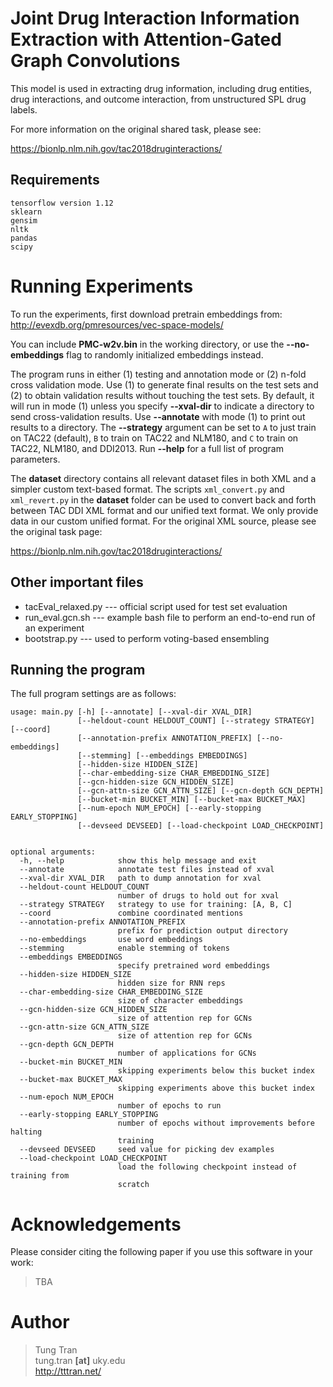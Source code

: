 # Joint Drug Interaction Information Extraction with Attention-Gated Graph Convolutions

This model is used in extracting drug information, including drug entities, drug interactions, and outcome interaction, from unstructured SPL drug labels.

For more information on the original shared task, please see:

https://bionlp.nlm.nih.gov/tac2018druginteractions/

## Requirements

~~~
tensorflow version 1.12
sklearn
gensim
nltk
pandas
scipy
~~~

# Running Experiments

To run the experiments, first download pretrain embeddings from: 
http://evexdb.org/pmresources/vec-space-models/

You can include **PMC-w2v.bin** in the working directory, or use the **--no-embeddings** flag to randomly initialized embeddings instead.

The program runs in either (1) testing and annotation mode or (2) n-fold cross validation mode. Use (1) to generate final results on the test sets and (2) to 
obtain validation results without touching the test sets. By default, it will run in mode (1) unless you specify **--xval-dir** to indicate a directory to send 
cross-validation results. Use **--annotate** with mode (1) to print out results to a directory. The **--strategy** argument can be set to `A` to just train on TAC22 (default), `B` to train on TAC22 and NLM180, and `C` to train on TAC22, NLM180, and DDI2013. Run **--help** for a full list of program parameters.

The **dataset** directory contains all relevant dataset files in both XML and a simpler custom text-based format. The scripts `xml_convert.py` and `xml_revert.py` in the **dataset** folder can be used to convert back and forth between TAC DDI XML format and our unified text format. We only provide data in our custom unified format. For the original XML source, please see the original task page:

https://bionlp.nlm.nih.gov/tac2018druginteractions/

## Other important files

* tacEval_relaxed.py --- official script used for test set evaluation
* run_eval.gcn.sh --- example bash file to perform an end-to-end run of an experiment
* bootstrap.py --- used to perform voting-based ensembling

## Running the program

The full program settings are as follows:

```
usage: main.py [-h] [--annotate] [--xval-dir XVAL_DIR]
               [--heldout-count HELDOUT_COUNT] [--strategy STRATEGY] [--coord]
               [--annotation-prefix ANNOTATION_PREFIX] [--no-embeddings]
               [--stemming] [--embeddings EMBEDDINGS]
               [--hidden-size HIDDEN_SIZE]
               [--char-embedding-size CHAR_EMBEDDING_SIZE]
               [--gcn-hidden-size GCN_HIDDEN_SIZE]
               [--gcn-attn-size GCN_ATTN_SIZE] [--gcn-depth GCN_DEPTH]
               [--bucket-min BUCKET_MIN] [--bucket-max BUCKET_MAX]
               [--num-epoch NUM_EPOCH] [--early-stopping EARLY_STOPPING]
               [--devseed DEVSEED] [--load-checkpoint LOAD_CHECKPOINT]


optional arguments:
  -h, --help            show this help message and exit
  --annotate            annotate test files instead of xval
  --xval-dir XVAL_DIR   path to dump annotation for xval
  --heldout-count HELDOUT_COUNT
                        number of drugs to hold out for xval
  --strategy STRATEGY   strategy to use for training: [A, B, C]
  --coord               combine coordinated mentions
  --annotation-prefix ANNOTATION_PREFIX
                        prefix for prediction output directory
  --no-embeddings       use word embeddings
  --stemming            enable stemming of tokens
  --embeddings EMBEDDINGS
                        specify pretrained word embeddings
  --hidden-size HIDDEN_SIZE
                        hidden size for RNN reps
  --char-embedding-size CHAR_EMBEDDING_SIZE
                        size of character embeddings
  --gcn-hidden-size GCN_HIDDEN_SIZE
                        size of attention rep for GCNs
  --gcn-attn-size GCN_ATTN_SIZE
                        size of attention rep for GCNs
  --gcn-depth GCN_DEPTH
                        number of applications for GCNs
  --bucket-min BUCKET_MIN
                        skipping experiments below this bucket index
  --bucket-max BUCKET_MAX
                        skipping experiments above this bucket index
  --num-epoch NUM_EPOCH
                        number of epochs to run
  --early-stopping EARLY_STOPPING
                        number of epochs without improvements before halting
                        training
  --devseed DEVSEED     seed value for picking dev examples
  --load-checkpoint LOAD_CHECKPOINT
                        load the following checkpoint instead of training from
                        scratch
 ```                       
 
# Acknowledgements

Please consider citing the following paper if you use this software in your work:

> TBA

# Author

> Tung Tran  
> tung.tran **[at]** uky.edu  
> <http://tttran.net/>
